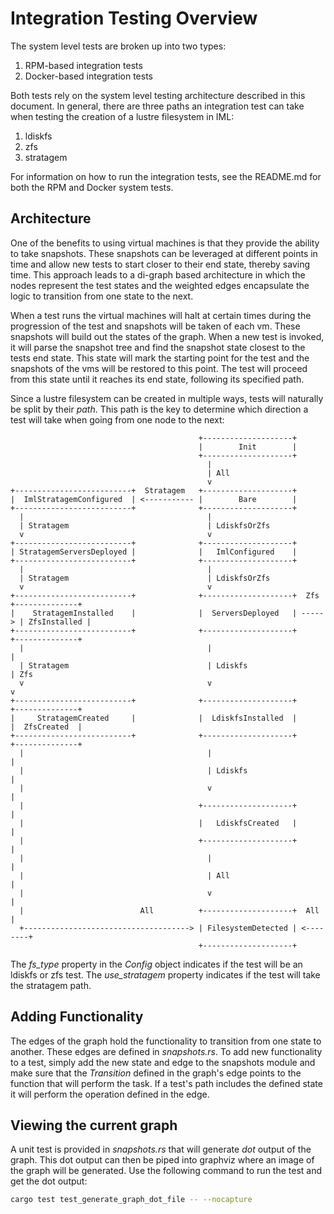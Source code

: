 # Integration Testing Overview

The system level tests are broken up into two types:

1. RPM-based integration tests
1. Docker-based integration tests

Both tests rely on the system level testing architecture described in this document. In general, there are three paths an integration test can take when testing the creation of a lustre filesystem in IML:

1. ldiskfs
1. zfs
1. stratagem

For information on how to run the integration tests, see the README.md for both the RPM and Docker system tests.

## Architecture

One of the benefits to using virtual machines is that they provide the ability to take snapshots. These snapshots can be leveraged at different points in time and allow new tests to start closer to their end state, thereby saving time. This approach leads to a di-graph based architecture in which the nodes represent the test states and the weighted edges encapsulate the logic to transition from one state to the next. 

When a test runs the virtual machines will halt at certain times during the progression of the test and snapshots will be taken of each vm. These snapshots will build out the states of the graph. When a new test is invoked, it will parse the snapshot tree and find the snapshot state closest to the tests end state. This state will mark the starting point for the test and the snapshots of the vms will be restored to this point. The test will proceed from this state until it reaches its end state, following its specified path. 

Since a lustre filesystem can be created in multiple ways, tests will naturally be split by their *path*. This path is the key to determine which direction a test will take when going from one node to the next:

```
                                          +--------------------+
                                          |        Init        |
                                          +--------------------+
                                            |
                                            | All
                                            v
+--------------------------+  Stratagem   +--------------------+
|  ImlStratagemConfigured  | <----------- |        Bare        |
+--------------------------+              +--------------------+
  |                                         |
  | Stratagem                               | LdiskfsOrZfs
  v                                         v
+--------------------------+              +--------------------+
| StratagemServersDeployed |              |   ImlConfigured    |
+--------------------------+              +--------------------+
  |                                         |
  | Stratagem                               | LdiskfsOrZfs
  v                                         v
+--------------------------+              +--------------------+  Zfs   +--------------+
|    StratagemInstalled    |              |  ServersDeployed   | -----> | ZfsInstalled |
+--------------------------+              +--------------------+        +--------------+
  |                                         |                             |
  | Stratagem                               | Ldiskfs                     | Zfs
  v                                         v                             v
+--------------------------+              +--------------------+        +--------------+
|     StratagemCreated     |              |  LdiskfsInstalled  |        |  ZfsCreated  |
+--------------------------+              +--------------------+        +--------------+
  |                                         |                             |
  |                                         | Ldiskfs                     |
  |                                         v                             |
  |                                       +--------------------+          |
  |                                       |   LdiskfsCreated   |          |
  |                                       +--------------------+          |
  |                                         |                             |
  |                                         | All                         |
  |                                         v                             |
  |                          All          +--------------------+  All     |
  +-------------------------------------> | FilesystemDetected | <--------+
                                          +--------------------+   
```

The *fs_type* property in the *Config* object indicates if the test will be an ldiskfs or zfs test. The *use_stratagem* property indicates if the test will take the stratagem path. 

## Adding Functionality

The edges of the graph hold the functionality to transition from one state to another. These edges are defined in *snapshots.rs*. To add new functionality to a test, simply add the new state and edge to the snapshots module and make sure that the *Transition* defined in the graph's edge points to the function that will perform the task. If a test's path includes the defined state it will perform the operation defined in the edge. 

## Viewing the current graph

A unit test is provided in *snapshots.rs* that will generate *dot* output of the graph. This dot output can then be piped into graphviz where an image of the graph will be generated. Use the following command to run the test and get the dot output:

```sh
cargo test test_generate_graph_dot_file -- --nocapture
```
